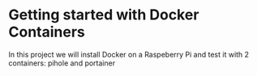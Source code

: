 # Getting started with Docker Containers

In this project we will install Docker on a Raspeberry Pi and test it with 2 containers: pihole and portainer
